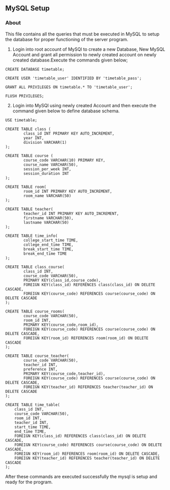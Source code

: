 ## MySQL Setup

### About
This file contains all the queries that must be executed in MySQL to setup the database for proper functioning of the server program.

1. Login into root account of MySQl to create a new Database, New MySQL Account and grant all permission to newly created account on newly created database.Execute the commands given below;
```
CREATE DATABASE timetable;

CREATE USER 'timetable_user' IDENTIFIED BY 'timetable_pass';

GRANT ALL PRIVILEGES ON timetable.* TO 'timetable_user';

FLUSH PRIVILEGES;
```

2. Login into MySQl using newly created Account and then execute the command given below to define database schema.
```
USE timetable;

CREATE TABLE class (
        class_id INT PRIMARY KEY AUTO_INCREMENT,
        year INT,
        division VARCHAR(1)
);

CREATE TABLE course (
        course_code VARCHAR(10) PRIMARY KEY,
        course_name VARCHAR(50),
        session_per_week INT,
        session_duration INT
);

CREATE TABLE room(
        room_id INT PRIMARY KEY AUTO_INCREMENT,
        room_name VARCHAR(50)
);

CREATE TABLE teacher(
        teacher_id INT PRIMARY KEY AUTO_INCREMENT,
        firstname VARCHAR(50),
        lastname VARCHAR(50)
);

CREATE TABLE time_info(
        college_start_time TIME,
        college_end_time TIME,
        break_start_time TIME,
        break_end_time TIME
);

CREATE TABLE class_course(
        class_id INT,
        course_code VARCHAR(50),
        PRIMARY KEY(class_id,course_code),
        FOREIGN KEY(class_id) REFERENCES class(class_id) ON DELETE CASCADE,
        FOREIGN KEY(course_code) REFERENCES course(course_code) ON DELETE CASCADE
);

CREATE TABLE course_rooms(
        course_code VARCHAR(50),
        room_id INT,
        PRIMARY KEY(course_code,room_id),
        FOREIGN KEY(course_code) REFERENCES course(course_code) ON DELETE CASCADE,
        FOREIGN KEY(room_id) REFERENCES room(room_id) ON DELETE CASCADE       
);

CREATE TABLE course_teacher(
        course_code VARCHAR(50),
        teacher_id INT,
        preference INT,
        PRIMARY KEY(course_code,teacher_id),
        FOREIGN KEY(course_code) REFERENCES course(course_code) ON DELETE CASCADE,
        FOREIGN KEY(teacher_id) REFERENCES teacher(teacher_id) ON DELETE CASCADE     
);

CREATE TABLE time_table(
    class_id INT,
    course_code VARCHAR(50),
    room_id INT,
    teacher_id INT,
    start_time TIME,
    end_time TIME,
    FOREIGN KEY(class_id) REFERENCES class(class_id) ON DELETE CASCADE,
    FOREIGN KEY(course_code) REFERENCES course(course_code) ON DELETE CASCADE,
    FOREIGN KEY(room_id) REFERENCES room(room_id) ON DELETE CASCADE,
    FOREIGN KEY(teacher_id) REFERENCES teacher(teacher_id) ON DELETE CASCADE
);
```

After these commands are executed successfully the mysql is setup and ready for the program.